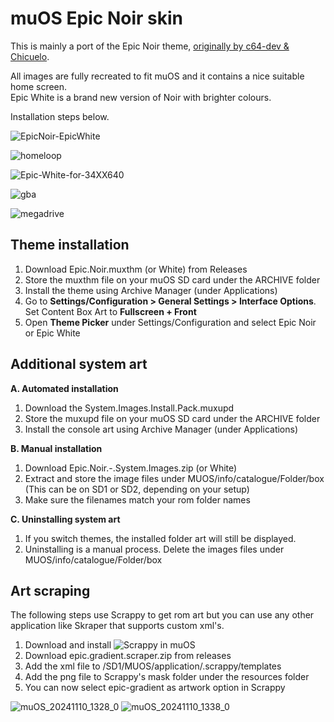 # muOS Epic Noir skin

This is mainly a port of the Epic Noir theme, [originally by c64-dev & Chicuelo](https://github.com/c64-dev/es-theme-epicnoir).

All images are fully recreated to fit muOS and it contains a nice suitable home screen.\
Epic White is a brand new version of Noir with brighter colours.

Installation steps below.

![EpicNoir-EpicWhite](https://github.com/user-attachments/assets/d5143325-d1ca-40e0-ad94-e41d59ccb657)

![homeloop](https://github.com/user-attachments/assets/f0141a34-09ad-4781-94fc-c0eabe3b99fc)

![Epic-White-for-34XX640](https://github.com/user-attachments/assets/ab46d90a-a3dd-47e5-b1d0-e353cff26594)

![gba](https://github.com/user-attachments/assets/f3a3f21a-b351-4dcb-80a8-fbbaed7b5bcf)

![megadrive](https://github.com/user-attachments/assets/3208bff0-fdd9-40b9-8d48-bed8583b7b05)


## Theme installation

1. Download Epic.Noir.muxthm (or White) from Releases
2. Store the muxthm file on your muOS SD card under the ARCHIVE folder
3. Install the theme using Archive Manager (under Applications)
4. Go to **Settings/Configuration > General Settings > Interface Options**. Set Content Box Art to **Fullscreen + Front**
5. Open **Theme Picker** under Settings/Configuration and select Epic Noir or Epic White

## Additional system art

**A. Automated installation**
1. Download the System.Images.Install.Pack.muxupd
2. Store the muxupd file on your muOS SD card under the ARCHIVE folder
3. Install the console art using Archive Manager (under Applications)

**B. Manual installation**
1. Download Epic.Noir.-.System.Images.zip (or White)
2. Extract and store the image files under MUOS/info/catalogue/Folder/box (This can be on SD1 or SD2, depending on your setup)
3. Make sure the filenames match your rom folder names

**C. Uninstalling system art**
1. If you switch themes, the installed folder art will still be displayed.
2. Uninstalling is a manual process. Delete the images files under MUOS/info/catalogue/Folder/box

## Art scraping

The following steps use Scrappy to get rom art but you can use any other application like Skraper that supports custom xml's.

1. Download and install ![Scrappy](https://github.com/gabrielfvale/scrappy/releases) in muOS
2. Download epic.gradient.scraper.zip from releases
3. Add the xml file to /SD1/MUOS/application/.scrappy/templates
4. Add the png file to Scrappy's mask folder under the resources folder
5. You can now select epic-gradient as artwork option in Scrappy

![muOS_20241110_1328_0](https://github.com/user-attachments/assets/a5da05a1-e14c-45aa-aca5-e67e0433d43f)
![muOS_20241110_1338_0](https://github.com/user-attachments/assets/e9fcfff4-5c9d-4cf7-aff0-9a130302e337)

